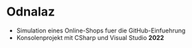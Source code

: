 # Odnalaz
- Simulation eines Online-Shops fuer die GitHub-Einfuehrung
- Konsolenprojekt mit CSharp und Visual Studio <b>2022</b>
